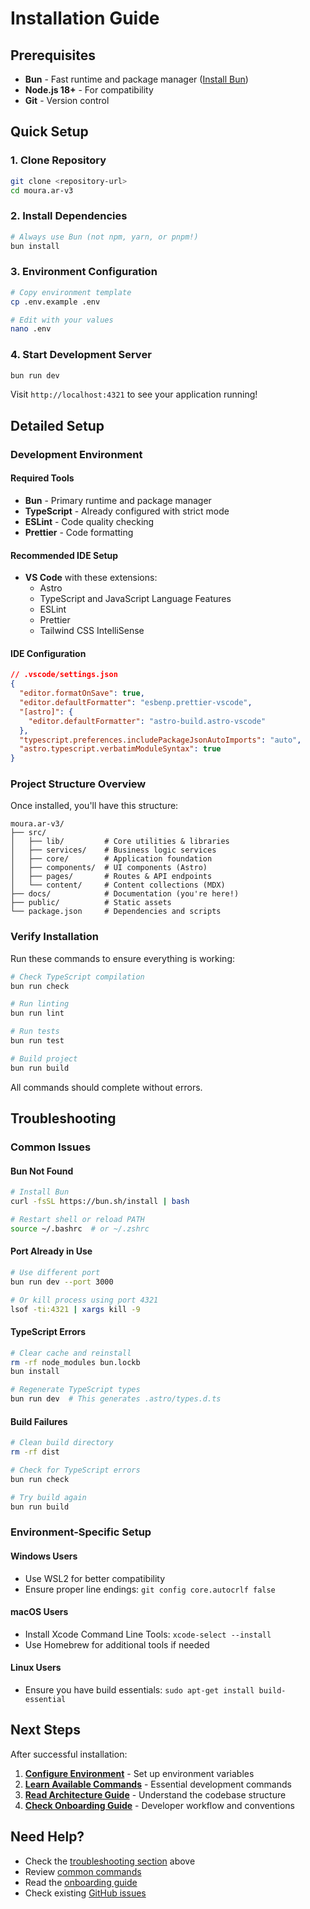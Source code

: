 # Installation Guide

## Prerequisites

- **Bun** - Fast runtime and package manager ([Install Bun](https://bun.sh/))
- **Node.js 18+** - For compatibility
- **Git** - Version control

## Quick Setup

### 1. Clone Repository

```bash
git clone <repository-url>
cd moura.ar-v3
```

### 2. Install Dependencies

```bash
# Always use Bun (not npm, yarn, or pnpm!)
bun install
```

### 3. Environment Configuration

```bash
# Copy environment template
cp .env.example .env

# Edit with your values
nano .env
```

### 4. Start Development Server

```bash
bun run dev
```

Visit `http://localhost:4321` to see your application running!

## Detailed Setup

### Development Environment

#### Required Tools

- **Bun** - Primary runtime and package manager
- **TypeScript** - Already configured with strict mode
- **ESLint** - Code quality checking
- **Prettier** - Code formatting

#### Recommended IDE Setup

- **VS Code** with these extensions:
  - Astro
  - TypeScript and JavaScript Language Features
  - ESLint
  - Prettier
  - Tailwind CSS IntelliSense

#### IDE Configuration

```json
// .vscode/settings.json
{
  "editor.formatOnSave": true,
  "editor.defaultFormatter": "esbenp.prettier-vscode",
  "[astro]": {
    "editor.defaultFormatter": "astro-build.astro-vscode"
  },
  "typescript.preferences.includePackageJsonAutoImports": "auto",
  "astro.typescript.verbatimModuleSyntax": true
}
```

### Project Structure Overview

Once installed, you'll have this structure:

```
moura.ar-v3/
├── src/
│   ├── lib/         # Core utilities & libraries
│   ├── services/    # Business logic services
│   ├── core/        # Application foundation
│   ├── components/  # UI components (Astro)
│   ├── pages/       # Routes & API endpoints
│   └── content/     # Content collections (MDX)
├── docs/            # Documentation (you're here!)
├── public/          # Static assets
└── package.json     # Dependencies and scripts
```

### Verify Installation

Run these commands to ensure everything is working:

```bash
# Check TypeScript compilation
bun run check

# Run linting
bun run lint

# Run tests
bun run test

# Build project
bun run build
```

All commands should complete without errors.

## Troubleshooting

### Common Issues

#### Bun Not Found

```bash
# Install Bun
curl -fsSL https://bun.sh/install | bash

# Restart shell or reload PATH
source ~/.bashrc  # or ~/.zshrc
```

#### Port Already in Use

```bash
# Use different port
bun run dev --port 3000

# Or kill process using port 4321
lsof -ti:4321 | xargs kill -9
```

#### TypeScript Errors

```bash
# Clear cache and reinstall
rm -rf node_modules bun.lockb
bun install

# Regenerate TypeScript types
bun run dev  # This generates .astro/types.d.ts
```

#### Build Failures

```bash
# Clean build directory
rm -rf dist

# Check for TypeScript errors
bun run check

# Try build again
bun run build
```

### Environment-Specific Setup

#### Windows Users

- Use WSL2 for better compatibility
- Ensure proper line endings: `git config core.autocrlf false`

#### macOS Users

- Install Xcode Command Line Tools: `xcode-select --install`
- Use Homebrew for additional tools if needed

#### Linux Users

- Ensure you have build essentials: `sudo apt-get install build-essential`

## Next Steps

After successful installation:

1. **[Configure Environment](./environment.md)** - Set up environment variables
2. **[Learn Available Commands](../usage/commands.md)** - Essential development commands
3. **[Read Architecture Guide](../development/architecture.md)** - Understand the codebase structure
4. **[Check Onboarding Guide](../contributing/onboarding.md)** - Developer workflow and conventions

## Need Help?

- Check the [troubleshooting section](#troubleshooting) above
- Review [common commands](../usage/commands.md)
- Read the [onboarding guide](../contributing/onboarding.md)
- Check existing [GitHub issues](https://github.com/your-repo/issues)
